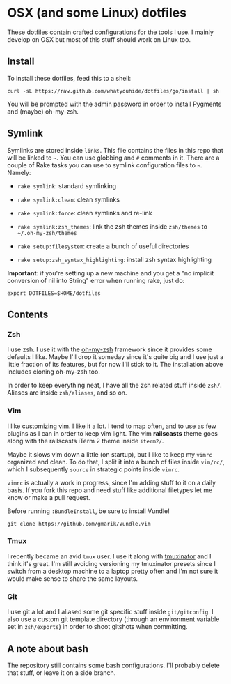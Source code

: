 # OSX (and some Linux) dotfiles

These dotfiles contain crafted configurations for the tools I use.  I mainly
develop on OSX but most of this stuff should work on Linux too.


## Install

To install these dotfiles, feed this to a shell:

    curl -sL https://raw.github.com/whatyouhide/dotfiles/go/install | sh

You will be prompted with the admin password in order to install Pygments and
(maybe) oh-my-zsh.


## Symlink

Symlinks are stored inside `links`. This file contains the files in this repo
that will be linked to `~`. You can use globbing and `#` comments in it.
There are a couple of Rake tasks you can use to symlink configuration files to
`~`. Namely:

* `rake symlink`: standard symlinking
* `rake symlink:clean`: clean symlinks
* `rake symlink:force`: clean symlinks and re-link
* `rake symlink:zsh_themes`: link the zsh themes inside `zsh/themes` to
  `~/.oh-my-zsh/themes`

* `rake setup:filesystem`: create a bunch of useful directories
* `rake setup:zsh_syntax_highlighting`: install zsh syntax highlighting

**Important**: if you're setting up a new machine and you get a "no implicit
conversion of nil into String" error when running rake, just do:

    export DOTFILES=$HOME/dotfiles


## Contents

### Zsh

I use zsh. I use it with the
[oh-my-zsh](https://github.com/robbyrussell/oh-my-zsh) framework since it
provides some defaults I like. Maybe I'll drop it someday since it's quite big
and I use just a little fraction of its features, but for now I'll stick to it.
The installation above includes cloning oh-my-zsh too.

In order to keep everything neat, I have all the zsh related stuff inside
`zsh/`. Aliases are inside `zsh/aliases`, and so on.

### Vim

I like customizing vim. I like it a lot. I tend to map often, and to use as few
plugins as I can in order to keep vim light. The vim **railscasts** theme goes
along with the railscasts iTerm 2 theme inside `iterm2/`.

Maybe it slows vim down a little (on startup), but I like to keep my `vimrc`
organized and clean. To do that, I split it into a bunch of files inside
`vim/rc/`, which I subsequently `source` in strategic points inside `vimrc`.

`vimrc` is actually a work in progress, since I'm adding stuff to it on a daily
basis. If you fork this repo and need stuff like additional filetypes let me
know or make a pull request.

Before running `:BundleInstall`, be sure to install Vundle!

    git clone https://github.com/gmarik/Vundle.vim

### Tmux

I recently became an avid `tmux` user. I use it along with
[tmuxinator](https://github.com/tmuxinator/tmuxinator) and I think it's great.
I'm still avoiding versioning my tmuxinator presets since I switch from a
desktop machine to a laptop pretty often and I'm not sure it would make sense to
share the same layouts.

### Git

I use git a lot and I aliased some git specific stuff inside `git/gitconfig`.
I also use a custom git template directory (through an environment variable set
in `zsh/exports`) in order to shoot gitshots when committing.


## A note about bash

The repository still contains some bash configurations. I'll probably delete
that stuff, or leave it on a side branch.
